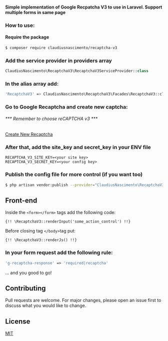 #### Simple implementation of Google Recpatcha V3 to use in Laravel. Support multiple forms in same page

### How to use:

#### Require the package
```sh
$ composer require claudiusnascimento/recaptcha-v3
```

### Add the service provider in providers array
```php
ClaudiusNascimento\RecaptchaV3\RecaptchaV3ServiceProvider::class
```

### In the alias array add:
```sh
'RecaptchaV3' => ClaudiusNascimento\RecaptchaV3\Facades\RecaptchaV3::class
```

### Go to Google Recaptcha and create new captcha:
###### *** Remember to choose reCAPTCHA v3 ***
[Create New Recaptcha](https://www.google.com/recaptcha/admin/create)



### After that, add the site_key and secret_key in your ENV file

```env
RECAPTCHA_V3_SITE_KEY=<your site key>
RECAPTCHA_V3_SECRET_KEY=<your config key>
```

### Publish the config file for more control (if you want too)
```sh
$ php artisan vendor:publish --provider="ClaudiusNascimento\RecaptchaV3\RecaptchaV3ServiceProvider" --tag="config"
```

## Front-end
Inside the ```<form></form>``` tags add the following code:

```
{!! \RecaptchaV3::renderInput('some_action_control') !!}
```

Before closing tag ```</body>```tag put:
```
{!! \RecaptchaV3::renderJs() !!}
```

### In your form request add the following rule:
```php
'g-recaptcha-response' => 'required|recaptcha'
```

... and you good to go!

## Contributing
Pull requests are welcome. For major changes, please open an issue first to discuss what you would like to change.

## License
[MIT](https://choosealicense.com/licenses/mit/)

